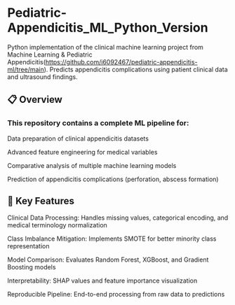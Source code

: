 # Pediatric-Appendicitis_ML_Python_Version

Python implementation of the clinical machine learning project from Machine Learning & Pediatric Appendicitis(https://github.com/i6092467/pediatric-appendicitis-ml/tree/main). Predicts appendicitis complications using patient clinical data and ultrasound findings.

## 📋 Overview
### This repository contains a complete ML pipeline for:

Data preparation of clinical appendicitis datasets

Advanced feature engineering for medical variables

Comparative analysis of multiple machine learning models

Prediction of appendicitis complications (perforation, abscess formation)

## 🚀 Key Features

Clinical Data Processing: Handles missing values, categorical encoding, and medical terminology normalization

Class Imbalance Mitigation: Implements SMOTE for better minority class representation

Model Comparison: Evaluates Random Forest, XGBoost, and Gradient Boosting models

Interpretability: SHAP values and feature importance visualization

Reproducible Pipeline: End-to-end processing from raw data to predictions
